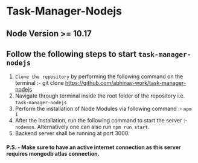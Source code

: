 # Task-Manager-Nodejs

## Node Version >= 10.17

## Follow the following steps to start `task-manager-nodejs`
  1. `Clone the repository` by performing the following command on the terminal :- git clone https://github.com/abhinav-work/task-manager-nodejs
  2. Navigate through terminal inside the root folder of the repository i.e. `task-manager-nodejs`
  3. Perform the installation of Node Modules via following command :- `npm i`
  4. After the installation, run the following command to start the server :- `nodemon`. Alternatively one can also run `npm run start`.<br>
  5. Backend server shall be running at port 3000.
  
  #### P.S. - Make sure to have an active internet connection as this server requires mongodb atlas connection.
